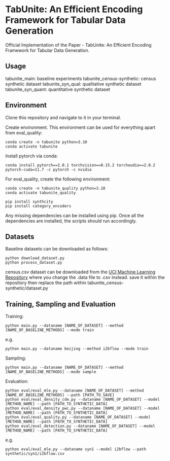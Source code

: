 # TabUnite: An Efficient Encoding Framework for Tabular Data Generation
Official Implementation of the Paper - TabUnite: An Efficient Encoding Framework for Tabular Data Generation.

## Usage

tabunite_main: baseline experiments
tabunite_census-synthetic: census synthetic dataset
tabunite_syn_qual: qualitative synthetic dataset
tabunite_syn_quant: quantitative synthetic dataset

## Environment

Clone this repository and navigate to it in your terminal.

Create environment. This environment can be used for everything apart from eval_quality:

```
conda create -n tabunite python=3.10
conda activate tabunite
```

Install pytorch via conda:

```
conda install pytorch==2.0.1 torchvision==0.15.2 torchaudio==2.0.2 pytorch-cuda=11.7 -c pytorch -c nvidia
```

For eval_quality, create the following environment:
```
conda create -n tabunite_quality python=3.10
conda activate tabunite_quality

pip install synthcity
pip install category_encoders
```

Any missing dependencies can be installed using pip. Once all the dependencies are installed, the scripts should run accordingly.

## Datasets

Baseline datasets can be downloaded as follows:

```
python download_dataset.py
python process_dataset.py
```

census.csv dataset can be downloaded from the [UCI Machine Learning Repository](https://archive.ics.uci.edu/dataset/116/us+census+data+1990) where you change the .data file to .csv instead. save it within the repository then replace the path within tabunite_census-synthetic/dataset.py

## Training, Sampling and Evaluation

Training:
```
python main.py --dataname [NAME_OF_DATASET] --method [NAME_OF_BASELINE_METHODS] --mode train
```
e.g.
```
python main.py --dataname beijing --method i2bflow --mode train
```

Sampling:
```
python main.py --dataname [NAME_OF_DATASET] --method [NAME_OF_BASELINE_METHODS] --mode sample
```

Evaluation:
```
python eval/eval_mle.py --dataname [NAME_OF_DATASET] --method [NAME_OF_BASELINE_METHODS] --path [PATH_TO_SAVE]
python eval/eval_density_cde.py --dataname [NAME_OF_DATASET] --model [METHOD_NAME] --path [PATH_TO_SYNTHETIC_DATA]
python eval/eval_density_pwc.py --dataname [NAME_OF_DATASET] --model [METHOD_NAME] --path [PATH_TO_SYNTHETIC_DATA]
python eval/eval_quality.py --dataname [NAME_OF_DATASET] --model [METHOD_NAME] --path [PATH_TO_SYNTHETIC_DATA]
python eval/eval_detection.py --dataname [NAME_OF_DATASET] --model [METHOD_NAME] --path [PATH_TO_SYNTHETIC_DATA]
```
e.g.
```
python eval/eval_mle.py --dataname syn1 --model i2bflow --path synthetic/syn1/i2bflow.csv
```
